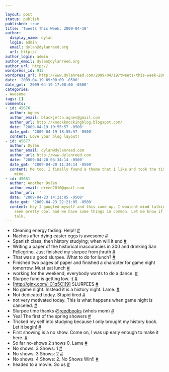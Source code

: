 ```yaml
---

layout: post
status: publish
published: true
title: 'Tweets This Week: 2009-04-19'
author:
  display_name: dylan
  login: admin
  email: dylan@dylanreed.org
  url: http://
author_login: admin
author_email: dylan@dylanreed.org
author_url: http://
wordpress_id: 915
wordpress_url: http://www.dylanreed.com/2009/04/19/tweets-this-week-2009-04-19/
date: '2009-04-19 09:00:00 -0500'
date_gmt: '2009-04-19 17:00:00 -0500'
categories:
- Awesome
tags: []
comments:
- id: 45676
  author: Agnes
  author_email: blackjetta.agnes@gmail.com
  author_url: http://knockknockingblog.blogspot.com/
  date: '2009-04-19 10:55:57 -0500'
  date_gmt: '2009-04-19 18:55:57 -0500'
  content: Love your blog layout!
- id: 45677
  author: Dylan
  author_email: dylan@dylanreed.com
  author_url: http://www.dylanreed.com
  date: '2009-04-20 03:34:14 -0500'
  date_gmt: '2009-04-20 11:34:14 -0500'
  content: Me too. I finally found a theme that I like and took the time to make it
    mine.
- id: 45681
  author: Another Dylan
  author_email: dreed2010@gmail.com
  author_url: ''
  date: '2009-04-23 14:21:05 -0500'
  date_gmt: '2009-04-23 22:21:05 -0500'
  content: hey I googled myself and this came up. I wouldnt mind talking to you, you
    seem pretty cool and we have some things in common. Let me know if you want to
    talk.
---
```


  * Cleaning energy fading. Help!! [#][1]
  * Nachos after dying easter eggs is awesome [#][2]
  * Spanish class, then history studying; when will it end [#][3]
  * Writing a paper of the historical inaccuracies in 300 and drinking San Pellegrino. Just finished my slurpee from jhruth [#][4]
  * That was a good slurpee. What to do for lunch? [#][5]
  * Finished two pages of paper and finished a character for game night tomorrow. Must eat lunch [#][6]
  * working for the weekend, everybody wants to do a dance. [#][7]
  * Slurpee fund is getting low. :( [#][8]
  * [http://ginx.com/-C1q5C][9] SLURPEES [#][10]
  * No game night. Instead it is a history night. Lame. [#][11]
  * Not dedicated today. Stupid tired [#][12]
  * not very motivated today. This is what happens when game night is canceled. [#][13]
  * Slurpee time thanks @[reedbooks][14] (whois mom) [#][15]
  * Yea! The first of the spring showers [#][16]
  * Tricked my self into studying because I only brought my history book. Let it begin! [#][17]
  * First showing is a no show. Come on, I was up early enough to make it here. [#][18]
  * So far no-shows 2 shows 0. Lame [#][19]
  * No shows: 3 Shows: 1 [#][20]
  * No shows: 3 Shows: 2 [#][21]
  * No shows: 4 Shows: 2. No Shows Win!! [#][22]
  * headed to a movie. Go us [#][23]
  


   [1]: http://twitter.com/awesomeguy/statuses/1503010407
   [2]: http://twitter.com/awesomeguy/statuses/1504004502
   [3]: http://twitter.com/awesomeguy/statuses/1509196458
   [4]: http://twitter.com/awesomeguy/statuses/1510539933
   [5]: http://twitter.com/awesomeguy/statuses/1510694451
   [6]: http://twitter.com/awesomeguy/statuses/1511651742
   [7]: http://twitter.com/awesomeguy/statuses/1516860605
   [8]: http://twitter.com/awesomeguy/statuses/1518384193
   [9]: http://ginx.com/-C1q5C
   [10]: http://twitter.com/awesomeguy/statuses/1518440765
   [11]: http://twitter.com/awesomeguy/statuses/1520832713
   [12]: http://twitter.com/awesomeguy/statuses/1524714501
   [13]: http://twitter.com/awesomeguy/statuses/1528027096
   [14]: http://twitter.com/reedbooks
   [15]: http://twitter.com/awesomeguy/statuses/1536168668
   [16]: http://twitter.com/awesomeguy/statuses/1536778283
   [17]: http://twitter.com/awesomeguy/statuses/1544677278
   [18]: http://twitter.com/awesomeguy/statuses/1551067622
   [19]: http://twitter.com/awesomeguy/statuses/1551382153
   [20]: http://twitter.com/awesomeguy/statuses/1551709755
   [21]: http://twitter.com/awesomeguy/statuses/1551875609
   [22]: http://twitter.com/awesomeguy/statuses/1552028381
   [23]: http://twitter.com/awesomeguy/statuses/1555153303

